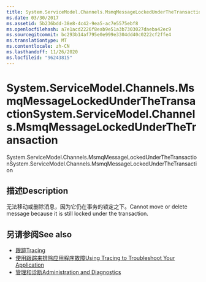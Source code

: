 ```yaml
---
title: System.ServiceModel.Channels.MsmqMessageLockedUnderTheTransaction
ms.date: 03/30/2017
ms.assetid: 5b236bdd-38e8-4c42-9ea5-ac7e5575ebf8
ms.openlocfilehash: a7e1acd2226f8eab9e51a3b7303027daeba42ec9
ms.sourcegitcommit: bc293b14af795e0e999e3304dd40c0222cf2ffe4
ms.translationtype: MT
ms.contentlocale: zh-CN
ms.lasthandoff: 11/26/2020
ms.locfileid: "96243815"
---
```

# <a name="systemservicemodelchannelsmsmqmessagelockedunderthetransaction"></a><span data-ttu-id="7b626-102">System.ServiceModel.Channels.MsmqMessageLockedUnderTheTransaction</span><span class="sxs-lookup"><span data-stu-id="7b626-102">System.ServiceModel.Channels.MsmqMessageLockedUnderTheTransaction</span></span>

<span data-ttu-id="7b626-103">System.ServiceModel.Channels.MsmqMessageLockedUnderTheTransaction</span><span class="sxs-lookup"><span data-stu-id="7b626-103">System.ServiceModel.Channels.MsmqMessageLockedUnderTheTransaction</span></span>  
  
## <a name="description"></a><span data-ttu-id="7b626-104">描述</span><span class="sxs-lookup"><span data-stu-id="7b626-104">Description</span></span>  

 <span data-ttu-id="7b626-105">无法移动或删除消息，因为它仍在事务的锁定之下。</span><span class="sxs-lookup"><span data-stu-id="7b626-105">Cannot move or delete message because it is still locked under the transaction.</span></span>  
  
## <a name="see-also"></a><span data-ttu-id="7b626-106">另请参阅</span><span class="sxs-lookup"><span data-stu-id="7b626-106">See also</span></span>

- [<span data-ttu-id="7b626-107">跟踪</span><span class="sxs-lookup"><span data-stu-id="7b626-107">Tracing</span></span>](index.md)
- [<span data-ttu-id="7b626-108">使用跟踪来排除应用程序故障</span><span class="sxs-lookup"><span data-stu-id="7b626-108">Using Tracing to Troubleshoot Your Application</span></span>](using-tracing-to-troubleshoot-your-application.md)
- [<span data-ttu-id="7b626-109">管理和诊断</span><span class="sxs-lookup"><span data-stu-id="7b626-109">Administration and Diagnostics</span></span>](../index.md)
